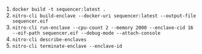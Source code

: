 1. `docker build -t sequencer:latest .`  
2. `nitro-cli build-enclave --docker-uri sequencer:latest --output-file sequencer.eif`  
3. `nitro-cli run-enclave --cpu-count 2 --memory 2000 --enclave-cid 16 --eif-path sequencer.eif --debug-mode --attach-console`  
5. `nitro-cli describe-enclaves`  
6. `nitro-cli terminate-enclave --enclave-id`  

